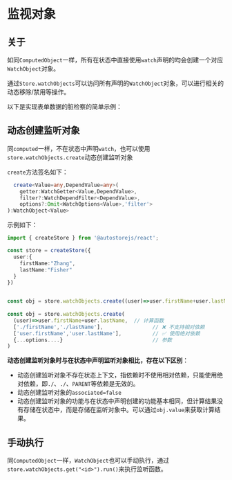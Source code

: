 # 监视对象

## 关于

如同`ComputedObject`一样，所有在状态中直接使用`watch`声明的均会创建一个对应`WatchObject`对象。

通过`Store.watchObjects`可以访问所有声明的`WatchObject`对象，可以进行相关的动态移除/禁用等操作。

以下是实现表单数据的脏检察的简单示例：

<demo react="watch/watchDirty.tsx"/>
 

## 动态创建监听对象

同`computed`一样，不在状态中声明`watch`，也可以使用`store.watchObjects.create`动态创建监听对象

`create`方法签名如下：

```ts
  create<Value=any,DependValue=any>(
    getter:WatchGetter<Value,DependValue>,
    filter?:WatchDependFilter<DependValue>,
    options?:Omit<WatchOptions<Value>,'filter'>
):WatchObject<Value>   
```

示例如下：

```ts {11-16}
import { createStore } from '@autostorejs/react';

const store = createStore({
  user:{
    firstName:"Zhang",
    lastName:"Fisher"
  }
})


const obj = store.watchObjects.create((user)=>user.firstName+user.lastName)
 
const obj = store.watchObjects.create(
  (user)=>user.firstName+user.lastName,  // 计算函数
  ['./firstName','./lastName'],                // ❌ 不支持相对依赖
  ['user.firstName','user.lastName'],          // ✅ 使用绝对依赖
  {...options....}                             // 参数
)

```



**动态创建监听对象时与在状态中声明监听对象相比，存在以下区别**：

- 动态创建监听对象不存在状态上下文，指依赖时不使用相对依赖，只能使用绝对依赖，即`./`、`./`、`PARENT`等依赖是无效的。
- 动态创建监听对象的`associated=false`
- 动态创建监听对象的功能与在状态中声明创建的功能基本相同，但计算结果没有存储在状态中，而是存储在监听对象中。可以通过`obj.value`来获取计算结果。
 


## 手动执行

同`ComputedObject`一样，`WatchObject`也可以手动执行，通过`store.watchObjects.get("<id>").run()`来执行监听函数。
 